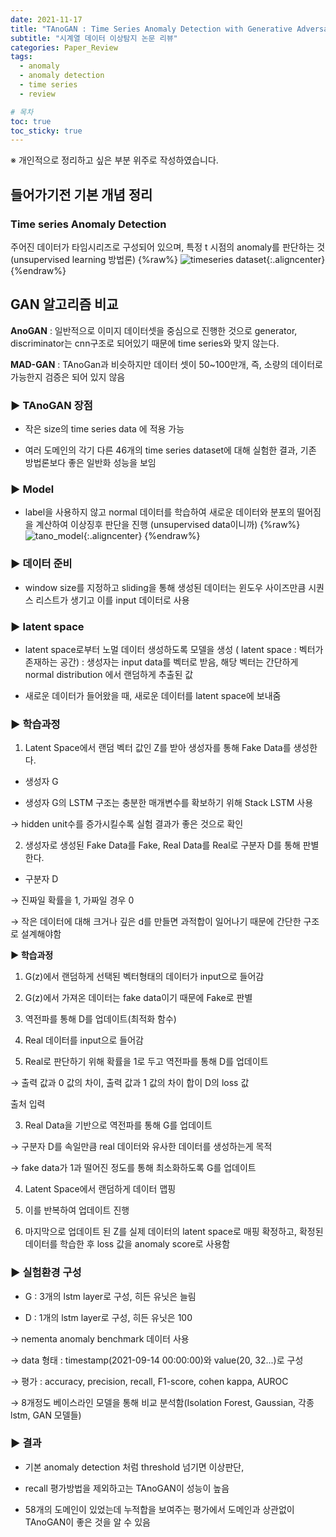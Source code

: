 ```yaml
---
date: 2021-11-17
title: "TAnoGAN : Time Series Anomaly Detection with Generative Adversarial Networks"
subtitle: "시계열 데이터 이상탐지 논문 리뷰"
categories: Paper_Review
tags:
  - anomaly
  - anomaly detection
  - time series
  - review

# 목차
toc: true  
toc_sticky: true 
---
```


※ 개인적으로 정리하고 싶은 부분 위주로 작성하였습니다.
​
## 들어가기전 기본 개념 정리
### Time series Anomaly Detection

주어진 데이터가 타임시리즈로 구성되어 있으며, 특정 t 시점의 anomaly를 판단하는 것(unsupervised learning 방법론)
{%raw%}
![timeseries dataset]({{https://github.com/wlslwlsl/wlslwlsl.github.io}}/assets/논문리뷰/tano1.png ){:.aligncenter}
{%endraw%}

## GAN 알고리즘 비교

**AnoGAN** : 일반적으로 이미지 데이터셋을 중심으로 진행한 것으로 generator, discriminator는 cnn구조로 되어있기 때문에 time series와 맞지 않는다.

**MAD-GAN** : TAnoGan과 비슷하지만 데이터 셋이 50~100만개, 즉, 소량의 데이터로 가능한지 검증은 되어 있지 않음

### ▶ TAnoGAN 장점

- 작은 size의 time series data 에 적용 가능

- 여러 도메인의 각기 다른 46개의 time series dataset에 대해 실험한 결과, 기존 방법론보다 좋은 일반화 성능을 보임

### ▶ Model

- label을 사용하지 않고 normal 데이터를 학습하여 새로운 데이터와 분포의 떨어짐을 계산하여 이상징후 판단을 진행 (unsupervised data이니까)
{%raw%}
![tano_model]({{https://github.com/wlslwlsl/wlslwlsl.github.io}}/assets/논문리뷰/tano2.png ){:.aligncenter}
{%endraw%}
### ▶ 데이터 준비

- window size를 지정하고 sliding을 통해 생성된 데이터는 윈도우 사이즈만큼 시퀀스 리스트가 생기고 이를 input 데이터로 사용

### ▶ latent space

- latent space로부터 노멀 데이터 생성하도록 모델을 생성 ( latent space : 벡터가 존재하는 공간) : 생성자는 input data를 벡터로 받음, 해당 벡터는 간단하게 normal distribution 에서 랜덤하게 추출된 값

- 새로운 데이터가 들어왔을 때, 새로운 데이터를 latent space에 보내줌


### ▶ 학습과정

1. Latent Space에서 랜덤 벡터 값인 Z를 받아 생성자를 통해 Fake Data를 생성한다.

- 생성자 G

- 생성자 G의 LSTM 구조는 충분한 매개변수를 확보하기 위해 Stack LSTM 사용

→ hidden unit수를 증가시킬수록 실험 결과가 좋은 것으로 확인

2. 생성자로 생성된 Fake Data를 Fake, Real Data를 Real로 구분자 D를 통해 판별한다.

- 구분자 D

→ 진짜일 확률을 1, 가짜일 경우 0

→ 작은 데이터에 대해 크거나 깊은 d를 만들면 과적합이 일어나기 때문에 간단한 구조로 설계해야함


**▶ 학습과정**

1) G(z)에서 랜덤하게 선택된 벡터형태의 데이터가 input으로 들어감

2) G(z)에서 가져온 데이터는 fake data이기 때문에 Fake로 판별

3) 역전파를 통해 D를 업데이트(최적화 함수)

4) Real 데이터를 input으로 들어감

5) Real로 판단하기 위해 확률을 1로 두고 역전파를 통해 D를 업데이트

→ 출력 값과 0 값의 차이, 출력 값과 1 값의 차이 합이 D의 loss 값

출처 입력


3. Real Data을 기반으로 역전파를 통해 G를 업데이트

→ 구분자 D를 속일만큼 real 데이터와 유사한 데이터를 생성하는게 목적

→ fake data가 1과 떨어진 정도를 통해 최소화하도록 G를 업데이트


4. Latent Space에서 랜덤하게 데이터 맵핑


5. 이를 반복하여 업데이트 진행


6. 마지막으로 업데이트 된 Z를 실제 데이터의 latent space로 매핑 확정하고, 확정된 데이터를 학습한 후 loss 값을 anomaly score로 사용함


### ▶ 실험환경 구성

* G : 3개의 lstm layer로 구성, 히든 유닛은 늘림

* D : 1개의 lstm layer로 구성, 히든 유닛은 100

→ nementa anomaly benchmark 데이터 사용

→ data 형태 : timestamp(2021-09-14 00:00:00)와 value(20, 32...)로 구성

→ 평가 : accuracy, precision, recall, F1-score, cohen kappa, AUROC

→ 8개정도 베이스라인 모델을 통해 비교 분석함(Isolation Forest, Gaussian, 각종 lstm, GAN 모델들)


### ▶ 결과

- 기본 anomaly detection 처럼 threshold 넘기면 이상판단,

- recall 평가방법을 제외하고는 TAnoGAN이 성능이 높음

- 58개의 도메인이 있었는데 누적합을 보여주는 평가에서 도메인과 상관없이 TAnoGAN이 좋은 것을 알 수 있음
